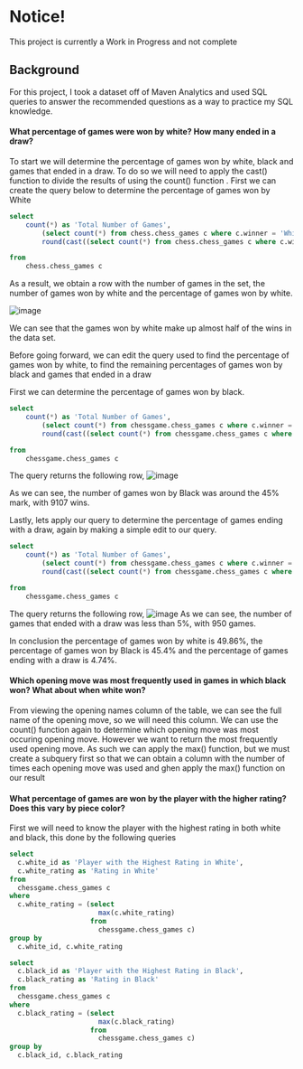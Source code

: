 # Notice!
This project is currently a Work in Progress and not complete

## Background
For this project, I took a dataset off of Maven Analytics and used SQL queries to answer the recommended questions as a way to practice my SQL knowledge. <br>

#### What percentage of games were won by white? How many ended in a draw?
To start we will determine the percentage of games won by white, black and games that ended in a draw. To do so we will need to apply the cast() function to divide the results of using the count() function .
First we can create the query below to determine the percentage of games won by White
```` sql
select 
	count(*) as 'Total Number of Games',
        (select count(*) from chess.chess_games c where c.winner = 'White') as 'Total Number of Games Won by White',
        round(cast((select count(*) from chess.chess_games c where c.winner = 'White') as float) / cast(count(*) as float) * 100, 2) as 'Percentage of Games Won by White'

from 
	chess.chess_games c
````
As a result, we obtain a row with the number of games in the set,  the number of games won by white and the percentage of games won by white. <br>

![image](https://github.com/davidsamuelargueta/SQLProjects/assets/119771151/845992de-fcb5-463a-9f6b-a248767557e4)


We can see that the games won by white make up almost half of the wins in the data set.

Before going forward, we can edit the query used to find the percentage of games won by white, to find the remaining percentages of games won by black and games that ended in a draw

First we can determine the percentage of games won by black.
```` sql
select 
	count(*) as 'Total Number of Games',
        (select count(*) from chessgame.chess_games c where c.winner = 'Black') as 'Total Number of Games Won by Black',
        round(cast((select count(*) from chessgame.chess_games c where c.winner = 'Black') as float) / cast(count(*) as float) * 100, 2) as 'Percentage of Games Won by Black'

from 
	chessgame.chess_games c
````
The query returns the following row,
![image](https://github.com/davidsamuelargueta/SQLProjects/assets/119771151/4e116610-3511-4789-b306-dd914127dc4c)

As we can see, the number of games won by Black was around the 45% mark, with 9107 wins.

Lastly, lets apply our query to determine the percentage of games ending with a draw, again by making a simple edit to our query.
```` sql
select 
	count(*) as 'Total Number of Games',
        (select count(*) from chessgame.chess_games c where c.winner = 'Draw') as 'Total Number of Games Ended with a Draw',
        round(cast((select count(*) from chessgame.chess_games c where c.winner = 'Draw') as float) / cast(count(*) as float) * 100, 2) as 'Percentage of Games Ended with a Draw'

from 
	chessgame.chess_games c
````
The query returns the following row,
![image](https://github.com/davidsamuelargueta/SQLProjects/assets/119771151/f819139c-0413-41f2-bfe0-3eb1b6b83e1f)
As we can see, the number of games that ended with a draw was less than 5%, with 950 games.

In conclusion the percentage of games won by white is 49.86%, the percentage of games won by Black is 45.4% and the percentage of games ending with a draw is 4.74%.

#### Which opening move was most frequently used in games in which black won? What about when white won?
From viewing the opening names column of the table, we can see the full name of the opening move, so we will need this column. We can use the count() function again to determine which opening move was most occuring opening move. However we want to return the most frequently used opening move.
As such we can apply the max() function, but we must create a subquery first so that we can obtain a column with the number of times each opening move was used and ghen apply the max() function on our result

####  What percentage of games are won by the player with the higher rating? Does this vary by piece color?
First we will need to know the player with the highest rating in both white and black, this done by the following queries
```` sql
select
  c.white_id as 'Player with the Highest Rating in White',
  c.white_rating as 'Rating in White'
from
  chessgame.chess_games c
where
  c.white_rating = (select
                      max(c.white_rating)
                    from
                      chessgame.chess_games c)
group by
  c.white_id, c.white_rating
````

```` sql
select
  c.black_id as 'Player with the Highest Rating in Black',
  c.black_rating as 'Rating in Black'
from
  chessgame.chess_games c
where
  c.black_rating = (select
                      max(c.black_rating)
                    from
                      chessgame.chess_games c)
group by
  c.black_id, c.black_rating

````

<!---Which user won the most amount of games? In what percentage of those games was the user the higher rated player?->
